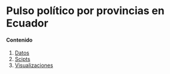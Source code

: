 # Pulso político por provincias en Ecuador
#### Contenido
1. [Datos]()
1. [Scipts](https://github.com/JoseLuisColcha/Proyecto-Final-Data-Lake/tree/main/2.Pulso%20politico%20por%20provincias)
1. [Visualizaciones](https://github.com/JoseLuisColcha/Proyecto-Final-Data-Lake/tree/main/3.%20JuegosOnlinePaises)
